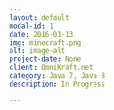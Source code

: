 ```yaml
---
layout: default
modal-id: 1
date: 2016-01-13
img: minecraft.png
alt: image-alt
project-date: None
client: OmniKraft.net
category: Java 7, Java 8
description: In Progress

---
```


